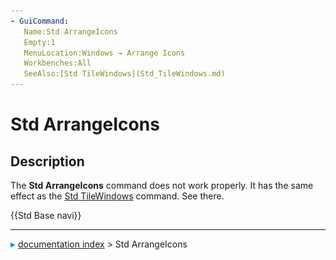 ```yaml
---
- GuiCommand:
   Name:Std ArrangeIcons
   Empty:1
   MenuLocation:Windows → Arrange Icons
   Workbenches:All
   SeeAlso:[Std TileWindows](Std_TileWindows.md)
---
```


# Std ArrangeIcons

## Description

The **Std ArrangeIcons** command does not work properly. It has the same effect as the [Std TileWindows](Std_TileWindows.md) command. See there.




 {{Std Base navi}}



---
![](images/Right_arrow.png) [documentation index](../README.md) > Std ArrangeIcons
